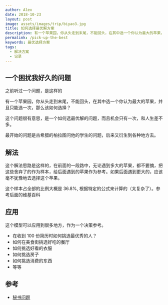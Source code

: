 ```yaml
---
author: Alex
date: 2018-10-23
layout: post
image: assets/images/trip/biyao3.jpg
title: 如何选择最优解方案
description: 有一个苹果园，你从头走到末尾，不能回头，在其中选一个你认为最大的苹果，并且只能选一次，那么该如何选择？这是一次不回头的选择中挑选最优方案。
permalink: /pick-up-the-best
keywords: 最优选择方案
tags: 
  - 解决方案
  - 记录
---
```


## 一个困扰我好久的问题

之前听过一个问题，是这样的

有一个苹果园，你从头走到末尾，不能回头，在其中选一个你认为最大的苹果，并且只能选一次，那么该如何选择？

这个问题很有意思，是一个如何选最优解的问题，而且机会只有一次，和人生差不多。

最开始的问题是古希腊的柏拉图问他的学生的问题，后来又衍生到各种地方去。

## 解法

这个解法思路是这样的，在前面的一段路中，无论遇到多大的苹果，都不要摘，把这些舍弃了的作为样本，给后面遇到的苹果作为参考。如果后面遇到更大的，应该毫不犹豫地去选择这个苹果。

这个样本占全部的比例大概是 36.8%, 根据特定的公式来计算的（太复杂了）。参考后面的维基百科

## 应用

这个模型可以应用到很多地方，作为一个决策参考。

- 在收到 100 份简历时如何挑选最优秀的人？
- 如何在美食街挑选好吃的餐厅
- 如何挑选好看的衣服
- 如何挑选房子
- 如何挑选消费的东西
- 等等

## 参考

- [秘书问题](https://zh.wikipedia.org/wiki/%E7%A7%98%E6%9B%B8%E5%95%8F%E9%A1%8C)